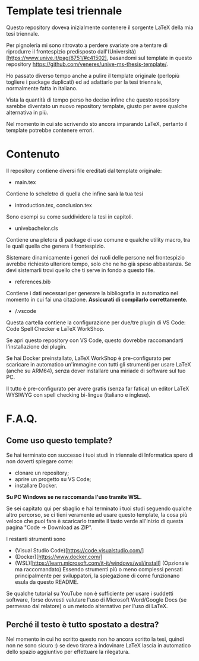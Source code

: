 # Template tesi triennale
Questo repository doveva inizialmente contenere il sorgente LaTeX della mia tesi triennale.

Per pignoleria mi sono ritrovato a perdere svariate ore a tentare di riprodurre il frontespizio predisposto dall'(Università)[https://www.unive.it/pag/8751/#c41502], basandomi sul template in questo repository https://github.com/veneres/unive-ms-thesis-template/.


Ho passato diverso tempo anche a pulire il template originale (perlopiù togliere i package duplicati) ed ad adattarlo per la tesi triennale, normalmente fatta in italiano.

Vista la quantità di tempo perso ho deciso infine che questo repository sarebbe diventato un nuovo repository template, giusto per avere qualche alternativa in più.

Nel momento in cui sto scrivendo sto ancora imparando LaTeX, pertanto il template potrebbe contenere errori.

# Contenuto
Il repository contiene diversi file ereditati dal template originale:
* main.tex

Contiene lo scheletro di quella che infine sarà la tua tesi

* introduction.tex, conclusion.tex

Sono esempi su come suddividere la tesi in capitoli.

* univebachelor.cls

Contiene una pletora di package di uso comune e qualche utility macro, tra le quali quella che genera il frontespizio.

Sistemare dinamicamente i generi dei ruoli delle persone nel frontespizio avrebbe richiesto ulteriore tempo, solo che ne ho già speso abbastanza.
Se devi sistemarli trovi quello che ti serve in fondo a questo file.

* references.bib

Contiene i dati necessari per generare la bibliografia in automatico nel momento in cui fai una citazione. **Assicurati di compilarlo correttamente.**

* /.vscode

Questa cartella contiene la configurazione per due/tre plugin di VS Code: Code Spell Checker e LaTeX WorkShop.

Se apri questo repository con VS Code, questo dovrebbe raccomandarti l'installazione dei plugin.

Se hai Docker preinstallato, LaTeX WorkShop è pre-configurato per scaricare in automatico un'immagine con tutti gli strumenti per usare LaTeX (anche su ARM64), senza dover installare una miriade di software sul tuo PC.

Il tutto è pre-configurato per avere gratis (senza far fatica) un editor LaTeX WYSIWYG con spell checking bi-lingue (italiano e inglese).

# F.A.Q.

## Come uso questo template?
Se hai terminato con successo i tuoi studi in triennale di Informatica spero di non doverti spiegare come:
* clonare un repository;
* aprire un progetto su VS Code;
* installare Docker.

**Su PC Windows se ne raccomanda l'uso tramite WSL.**

Se sei capitato qui per sbaglio e hai terminato i tuoi studi seguendo qualche altro percorso, se ci tieni veramente ad usare questo template, la cosa più veloce che puoi fare è scaricarlo tramite il tasto verde all'inizio di questa pagina "Code -> Download as ZIP".

I restanti strumenti sono
* (Visual Studio Code)[https://code.visualstudio.com/]
* (Docker)[https://www.docker.com/]
* (WSL)[https://learn.microsoft.com/it-it/windows/wsl/install] (Opzionale ma raccomandato)
Essendo strumenti più o meno complessi pensati principalmente per sviluppatori, la spiegazione di come funzionano esula da questo README.

Se qualche tutorial su YouTube non è sufficiente per usare i suddetti software, forse dovresti valutare l'uso di Microsoft Word/Google Docs (se permesso dal relatore) o un metodo alternativo per l'uso di LaTeX.

## Perché il testo è tutto spostato a destra?
Nel momento in cui ho scritto questo non ho ancora scritto la tesi, quindi non ne sono sicuro :) se devo tirare a indovinare LaTeX lascia in automatico dello spazio aggiuntivo per effettuare la rilegatura.

